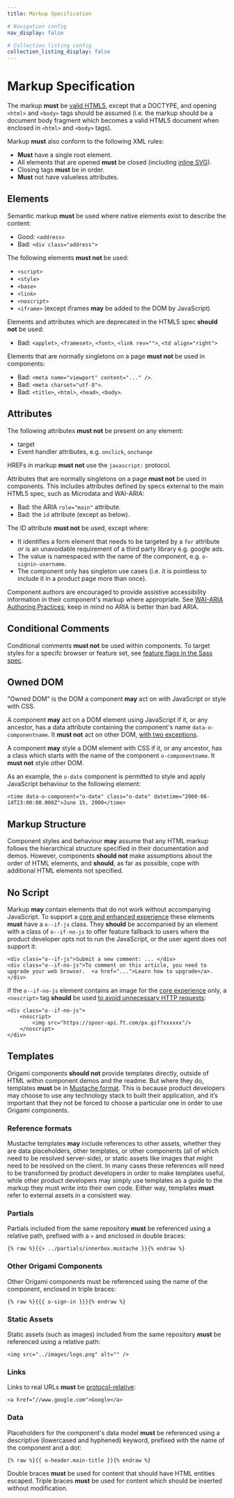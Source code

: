 ```yaml
---
title: Markup Specification

# Navigation config
nav_display: false

# Collection listing config
collection_listing_display: false
---
```


# Markup Specification

The markup **must** be [valid HTML5](http://www.whatwg.org/specs/web-apps/current-work/multipage/syntax.html#syntax), except that a DOCTYPE, and opening `<html>` and `<body>` tags should be assumed (i.e. the markup should be a document body fragment which becomes a valid HTML5 document when enclosed in `<html>` and `<body>` tags).

Markup **must** also conform to the following XML rules:
- **Must** have a single root element.
- All elements that are opened **must** be closed (including [inline SVG](https://github.com/Financial-Times/ft-origami/issues/66)).
- Closing tags **must** be in order.
- **Must** not have valueless attributes.

## Elements

Semantic markup **must** be used where native elements exist to describe the content:
- Good: `<address>`
- Bad: `<div class="address">`

The following elements **must not** be used:
- `<script>`
- `<style>`
- `<base>`
- `<link>`
- `<noscript>`
- `<iframe>` (except iframes **may** be added to the DOM by JavaScript)

Elements and attributes which are deprecated in the HTML5 spec **should not** be used:
- Bad: `<applet>`, `<frameset>`, `<font>`, `<link rev="">`, `<td align="right">`

Elements that are normally singletons on a page **must not** be used in components:
- Bad: `<meta name="viewport" content="..." />`.
- Bad: `<meta charset="utf-8">`.
- Bad: `<title>`, `<html>`, `<head>`, `<body>`.

## Attributes

The following attributes **must not** be present on any element:
- target
- Event handler attributes, e.g. `onclick`, `onchange`

HREFs in markup **must not** use the `javascript:` protocol.

Attributes that are normally singletons on a page **must not** be used in components. This includes attributes defined by specs external to the main HTML5 spec, such as Microdata and WAI-ARIA:
- Bad: the ARIA `role="main"` attribute.
- Bad: the `id` attribute (except as below).

The ID attribute **must not** be used, except where:
- It identifies a form element that needs to be targeted by a `for` attribute _or_ is an unavoidable requirement of a third party library e.g. google ads.
- The value is namespaced with the name of the component, e.g. `o-signin-username`.
- The component only has singleton use cases (i.e. it is pointless to include it in a product page more than once).

Component authors are encouraged to provide assistive accessibility information in their component's markup where appropriate. See [WAI-ARIA Authoring Practices](https://www.w3.org/TR/2019/NOTE-wai-aria-practices-1.1-20190207/); keep in mind no ARIA is better than bad ARIA.

## Conditional Comments

Conditional comments **must not** be used within components. To target styles for a specifc browser or feature set, see [feature flags in the Sass spec](/spec/v1/sass/#feature-flags).

## Owned DOM

"Owned DOM" is the DOM a component **may** act on with JavaScript or style with CSS.

A component **may** act on a DOM element using JavaScript if it, or any ancestor, has a data attribute containing the component's name `data-o-componentname`. It **must not** act on other DOM, [with two exceptions](/spec/v1/javascript/#encapsulation).

A component **may** style a DOM element with CSS if it, or any ancestor, has a class which starts with the name of the component `o-componentname`. It **must not** style other DOM.

As an example, the `o-date` component is permitted to style and apply JavaScript behaviour to the following element:
```
<time data-o-component="o-date" class="o-date" datetime="2000-06-14T23:00:00.000Z">June 15, 2000</time>
```

## Markup Structure

Component styles and behaviour **may** assume that any HTML markup follows the hierarchical structure specified in their documentation and demos. However, components **should not** make assumptions about the order of HTML elements, and **should**, as far as possible, cope with additional HTML elements not specified.


## No Script

Markup **may** contain elements that do not work without accompanying JavaScript. To support a [core and enhanced experience](/docs/components/compatibility/#core--enhanced-experiences) these elements **must** have a `o--if-js` class. They **should** be accompanied by an element with a class of `o--if-no-js` to offer feature fallback to users where the product developer opts not to run the JavaScript, or the user agent does not support it:

```
<div class="o--if-js">Submit a new comment: ... </div>
<div class="o--if-no-js">To comment on this article, you need to upgrade your web browser.  <a href="...">Learn how to upgrade</a>.</div>
```

If the `o--if-no-js` element contains an image for the [core experience](/docs/components/compatibility/#core--enhanced-experiences) only, a `<noscript>` tag **should** be used [to avoid unnecessary HTTP requests](http://timkadlec.com/2012/04/media-query-asset-downloading-results/):

```
<div class="o--if-no-js">
    <noscript>
        <img src="https://spoor-api.ft.com/px.gif?xxxxxx"/>
    </noscript>
</div>
```

## Templates

Origami components **should not** provide templates directly, outside of HTML within component demos and the readme. But where they do, templates **must** be in [Mustache format](https://mustache.github.io/). This is because product developers may choose to use any technology stack to built their application, and it’s important that they not be forced to choose a particular one in order to use Origami components.

### Reference formats

Mustache templates **may** include references to other assets, whether they are data placeholders, other templates, or other components (all of which need to be resolved server-side), or static assets like images that might need to be resolved on the client. In many cases these references will need to be transformed by product developers in order to make templates useful, while other product developers may simply use templates as a guide to the markup they must write into their own code. Either way, templates **must** refer to external assets in a consistent way.

### Partials

Partials included from the same repository **must** be referenced using a relative path, prefixed with a `>` and enclosed in double braces:

```
{% raw %}{{> ../partials/innerbox.mustache }}{% endraw %}
```

### Other Origami Components

Other Origami components must be referenced using the name of the component, enclosed in triple braces:

```
{% raw %}{{{ o-sign-in }}}{% endraw %}
```

### Static Assets

Static assets (such as images) included from the same repository **must** be referenced using a relative path:

```
<img src="../images/logo.png" alt="" />
```

### Links

Links to real URLs **must** be [protocol-relative](www.paulirish.com/2010/the-protocol-relative-url/):
```
<a href="//www.google.com">Google</a>
```

### Data

Placeholders for the component's data model **must** be referenced using a descriptive (lowercased and hyphened) keyword, prefixed with the name of the component and a dot:
```
{% raw %}{{ o-header.main-title }}{% endraw %}
```

Double braces **must** be used for content that should have HTML entities escaped. Triple braces **must** be used for content which should be inserted without modification.
